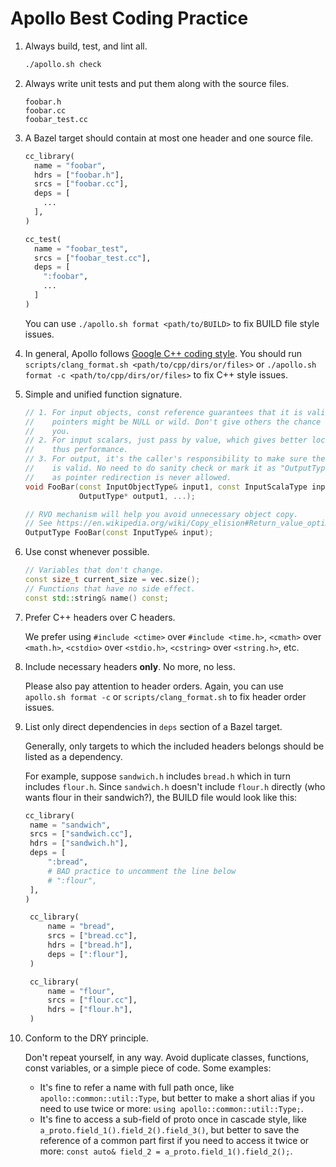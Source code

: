 # Apollo Best Coding Practice

1. Always build, test, and lint all.

   ```bash
   ./apollo.sh check
   ```

1. Always write unit tests and put them along with the source files.

   ```text
   foobar.h
   foobar.cc
   foobar_test.cc
   ```

1. A Bazel target should contain at most one header and one source file.

   ```python
   cc_library(
     name = "foobar",
     hdrs = ["foobar.h"],
     srcs = ["foobar.cc"],
     deps = [
       ...
     ],
   )

   cc_test(
     name = "foobar_test",
     srcs = ["foobar_test.cc"],
     deps = [
       ":foobar",
       ...
     ]
   )
   ```

   You can use `./apollo.sh format <path/to/BUILD>` to fix BUILD file style
   issues.

1. In general, Apollo follows
   [Google C++ coding style](https://google.github.io/styleguide/cppguide.html).
   You should run `scripts/clang_format.sh <path/to/cpp/dirs/or/files>` or
   `./apollo.sh format -c <path/to/cpp/dirs/or/files>` to fix C++ style issues.

1. Simple and unified function signature.

   ```C++
   // 1. For input objects, const reference guarantees that it is valid, while
   //    pointers might be NULL or wild. Don't give others the chance to break
   //    you.
   // 2. For input scalars, just pass by value, which gives better locality and
   //    thus performance.
   // 3. For output, it's the caller's responsibility to make sure the pointer
   //    is valid. No need to do sanity check or mark it as "OutputType* const",
   //    as pointer redirection is never allowed.
   void FooBar(const InputObjectType& input1, const InputScalaType input2, ...,
               OutputType* output1, ...);

   // RVO mechanism will help you avoid unnecessary object copy.
   // See https://en.wikipedia.org/wiki/Copy_elision#Return_value_optimization
   OutputType FooBar(const InputType& input);
   ```

1. Use const whenever possible.

   ```C++
   // Variables that don't change.
   const size_t current_size = vec.size();
   // Functions that have no side effect.
   const std::string& name() const;
   ```

1. Prefer C++ headers over C headers.

   We prefer using `#include <ctime>` over `#include <time.h>`, `<cmath>` over
   `<math.h>`, `<cstdio>` over `<stdio.h>`, `<cstring>` over `<string.h>`, etc.

1. Include necessary headers **only**. No more, no less.

   Please also pay attention to header orders. Again, you can use
   `apollo.sh format -c` or `scripts/clang_format.sh` to fix header order
   issues.

1. List only direct dependencies in `deps` section of a Bazel target.

   Generally, only targets to which the included headers belongs should be
   listed as a dependency.

   For example, suppose `sandwich.h` includes `bread.h` which in turn includes
   `flour.h`. Since `sandwich.h` doesn't include `flour.h` directly (who wants
   flour in their sandwich?), the BUILD file would look like this:

   ```python
   cc_library(
    name = "sandwich",
    srcs = ["sandwich.cc"],
    hdrs = ["sandwich.h"],
    deps = [
        ":bread",
        # BAD practice to uncomment the line below
        # ":flour",
    ],
   )

    cc_library(
        name = "bread",
        srcs = ["bread.cc"],
        hdrs = ["bread.h"],
        deps = [":flour"],
    )

    cc_library(
        name = "flour",
        srcs = ["flour.cc"],
        hdrs = ["flour.h"],
    )
   ```

1. Conform to the DRY principle.

   Don't repeat yourself, in any way. Avoid duplicate classes, functions, const
   variables, or a simple piece of code. Some examples:

   - It's fine to refer a name with full path once, like
     `apollo::common::util::Type`, but better to make a short alias if you need
     to use twice or more: `using apollo::common::util::Type;`.
   - It's fine to access a sub-field of proto once in cascade style, like
     `a_proto.field_1().field_2().field_3()`, but better to save the reference
     of a common part first if you need to access it twice or more:
     `const auto& field_2 = a_proto.field_1().field_2();`.
